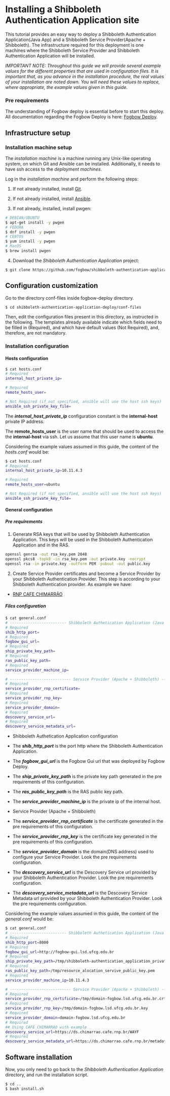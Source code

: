 # Installing a Shibboleth Authentication Application site

This tutorial provides an easy way to deploy a Shibboleth Authentication Application(Java App) and a 
Shibboleth Service Provider(Apache + Shibboleth). The infrastructure required for this deployment is 
one machines where the Shibboleth Service Provider and Shibboleth Authentication Application will be installed.

*IMPORTANT NOTE: Throughout this guide we will provide several example values for the different properties
that are used in configuration files. It is important that, as you advance in the installation procedure,
the real values of your installation are noted down. You will need these values to replace, where appropriate,
the example values given in this guide.*

### Pre requirements

The understanding of Fogbow deploy is essential before to start this deploy. All documentation regarding the 
Fogbow Deploy is here: [Fogbow Deploy](https://github.com/fogbow/fogbow-deploy/blob/master/documentation/2.0-install-fogbow-site.md).

## Infrastructure setup

### Installation machine setup

The *installation machine* is a machine running any Unix-like operating system, on which Git and
Ansible can be installed. Additionally, it needs to have ssh access to the *deployment machines*.

Log in the *installation machine* and perform the following steps:

1. If not already installed, install [Git](https://help.github.com/articles/set-up-git/).

2. If not already installed, install [Ansible](https://docs.ansible.com/ansible/latest/installation_guide/intro_installation.html).

3. If not already, installed, install pwgen:

```bash
# DEBIAN/UBUNTU
$ apt-get install -y pwgen
# FEDORA
$ dnf install -y pwgen
# CENTOS
$ yum install -y pwgen
# MacOS
$ brew install pwgen
```

4. Download the *Shibboleth Authentication Application* project:

```bash
$ git clone https://github.com/fogbow/shibboleth-authentication-application-deploy.git
```

## Configuration customization

Go to the directory conf-files inside fogbow-deploy directory.

```bash
$ cd shibboleth-authentication-application-deploy/conf-files
```

Then, edit the configuration files present in this directory, as instructed in the following. The templates already
available indicate which fields need to be filled in (Required), and which have default values (Not Required), and,
therefore, are not mandatory. 

### Installation configuration

#### Hosts configuration

```bash
$ cat hosts.conf
# Required
internal_host_private_ip=

# Required
remote_hosts_user=

# Not Required (if not specified, ansible will use the host ssh keys)
ansible_ssh_private_key_file=
```

The ***internal_host_private_ip*** configuration constant is the **internal-host** private IP address.

The **remote_hosts_user** is the user name that should be used to access the the **internal-host** via ssh. Let us assume that this user name is **ubuntu**.

Considering the example values assumed in this guide, the content of the *hosts.conf* would be:
```bash
$ cat hosts.conf
# Required
internal_host_private_ip=10.11.4.3

# Required
remote_hosts_user=ubuntu

# Not Required (if not specified, ansible will use the host ssh keys)
ansible_ssh_private_key_file=
```

#### General configuration

##### Pre requirements

1. Generate RSA keys that will be used by Shibboleth Authentication Application. This keys will be used in the Shibboleth Authentication Application and in the RAS.
```bash
openssl genrsa -out rsa_key.pem 2048
openssl pkcs8 -topk8 -in rsa_key.pem -out private.key -nocrypt
openssl rsa -in private.key -outform PEM -pubout -out public.key
```

2. Create Service Provider certificates and become a Service Provider by your Shibboleth Authentication Provider.
This step is according to your Shibboleth Authentication provider. As example we have: 

- [RNP CAFE CHIMARRÃO](1.1-rnp-cafe-chimarrao-configuration.md)

##### Files configuration

```bash
$ cat general.conf
# ------------------------- Shibboleth Authetication Application (Java App) ------------------------
# Required
shib_http_port=
# Required
fogbow_gui_url=
# Required
ship_private_key_path= 
# Required
ras_public_key_path=
# Required
service_provider_machine_ip=

# --------------------------- Service Provider (Apache + Shibboleth) ------------------------------
# Required
service_provider_rnp_certificate=
# Required
service_provider_rnp_key=
# Required
service_provider_domain=
# Required
descovery_service_url=
# Required
descovery_service_metadata_url=
```

* Shibboleth Authetication Application configuration
- The ***shib_http_port*** is the port http where the Shibboleth Authentication Application.

- The ***fogbow_gui_url*** is the Fogbow Gui url that was deployed by Fogbow Deploy.

- The ***ship_private_key_path*** is the private key path generated in the pre requirements of this configuration.

- The ***ras_public_key_path*** is the RAS public key path.

- The ***service_provider_machine_ip*** is the private ip of the internal host.

* Service Provider (Apache + Shibboleth)
- The ***service_provider_rnp_certificate*** is the certificate generated in the pre requirements of this configuration.

- The ***service_provider_rnp_key*** is the certificate key generated in the pre requirements of this configuration.

- The ***service_provider_domain*** is the domain(DNS address) used to configure your Service Provider. Look the pre requirements configuration.

- The ***descovery_service_url*** is the Descovery Service url provided by your Shibboleth Authentication Provider. Look the pre requirements configuration. 

- The ***descovery_service_metadata_url*** is the Descovery Service Metadata url provided by your Shibboleth Authentication Provider. Look the pre requirements configuration.

Considering the example values assumed in this guide, the content of the *general.conf* would be:
```bash
$ cat general.conf
# ------------------------- Shibboleth Authetication Application (Java App) ------------------------
# Required
shib_http_port=8000
# Required
fogbow_gui_url=http://fogbow-gui.lsd.ufcg.edu.br
# Required
ship_private_key_path=/tmp/shibboleth-authentication_application_private_key.pem
# Required
ras_public_key_path=/tmp/resource_alocation_servive_public_key.pem
# Required
service_provider_machine_ip=10.11.4.3

# --------------------------- Service Provider (Apache + Shibboleth) ------------------------------ 
# Required
service_provider_rnp_certificate=/tmp/domain-fogbow.lsd.ufcg.edu.br.crt
# Required
service_provider_rnp_key=/tmp/domain-fogbow.lsd.ufcg.edu.br.key
# Required
service_provider_domain=domain-fogbow.lsd.ufcg.edu.br
# Required
## Using CAFE CHIMARRAO with example
descovery_service_url=https://ds.chimarrao.cafe.rnp.br/WAYF
# Required
descovery_service_metadata_url=https://ds.chimarrao.cafe.rnp.br/metadata/chimarrao-metadata.xml
```

## Software installation

Now, you only need to go back to the *Shibboleth Authentication Application* directory, and run the installation script.

```bash
$ cd ..
$ bash install.sh
```